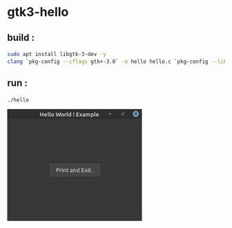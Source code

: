 # gtk3-hello

## build :

```bash
sudo apt install libgtk-3-dev -y
clang `pkg-config --cflags gtk+-3.0` -o hello hello.c `pkg-config --libs gtk+-3.0`
```

## run :
```bash
./hello
```
![Screenshot](/screen.png?raw=true)
